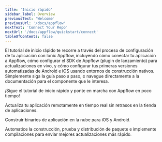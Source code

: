 ```yaml
---
title: 'Inicio rápido'
sidebar_label: Overview
previousText: 'Welcome'
previousUrl: '/docs/appflow'
nextText: 'Connect Your Repo'
nextUrl: '/docs/appflow/quickstart/connect'
tableOfContents: false
---
```


El tutorial de inicio rápido te recorre a través del proceso de configuración de tu aplicación con Ionic Appflow, incluyendo cómo conectar tu aplicación a Appflow, cómo configurar el SDK de Appflow (plugin de lanzamiento) para actualizaciones en vivo, y cómo configurar tus primeras versiones automatizadas de Android e iOS usando entornos de construcción nativos. Simplemente siga la guía paso a paso, o navegue directamente a la documentación para el componente que le interesa.

<docs-cards> <docs-card header="Start the Tutorial" href="/docs/appflow/quickstart/connect" icon="/docs/assets/icons/guide-quickstart-icon.png"> 

¡Sigue el tutorial de inicio rápido y ponte en marcha con Appflow en poco tiempo!</docs-card>

<docs-card header="Deploy Docs" href="/docs/appflow/deploy/intro" icon="/docs/assets/icons/guide-deploy-icon.png"> 

Actualiza tu aplicación remotamente en tiempo real sin retrasos en la tienda de aplicaciones.</docs-card>

<docs-card header="Package Docs" href="/docs/appflow/package/intro" icon="/docs/assets/icons/guide-package-icon.png"> 

Construir binarios de aplicación en la nube para iOS y Android.</docs-card>

<docs-card header="Automation Docs" href="/docs/appflow/automation/intro" icon="/docs/assets/icons/guide-automate-icon.png"> 

Automatice la construcción, prueba y distribución de paquete e implemente compilaciones para enviar mejores actualizaciones más rápido.</docs-card> </docs-cards>